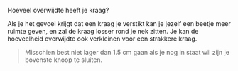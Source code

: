 
Hoeveel overwijdte heeft je kraag?

Als je het gevoel krijgt dat een kraag je verstikt kan je jezelf een beetje meer ruimte geven, en zal de kraag losser rond je nek zitten. Je kan de hoeveelheid overwijdte ook verkleinen voor een strakkere kraag.

> Misschien best niet lager dan 1.5 cm gaan als je nog in staat wil zijn je bovenste knoop te sluiten.
